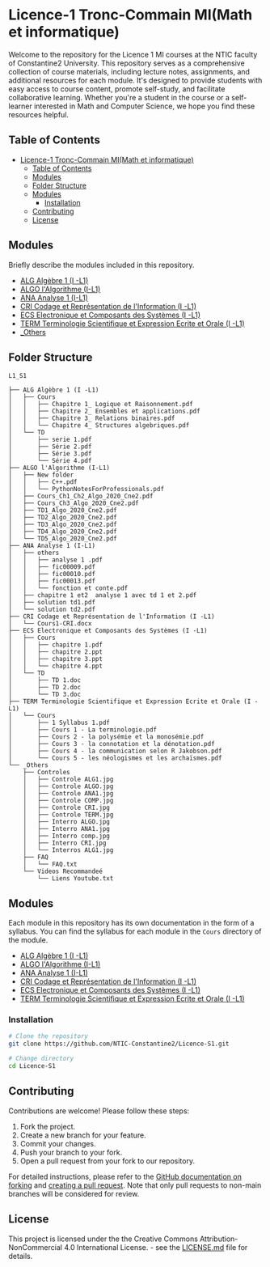 # Licence-1 Tronc-Commain MI(Math et informatique)

Welcome to the repository for the Licence 1 MI courses at the NTIC faculty of Constantine2 University. This repository serves as a comprehensive collection of course materials, including lecture notes, assignments, and additional resources for each module. It's designed to provide students with easy access to course content, promote self-study, and facilitate collaborative learning. Whether you're a student in the course or a self-learner interested in Math and Computer Science, we hope you find these resources helpful.

## Table of Contents

- [Licence-1 Tronc-Commain MI(Math et informatique)](#licence-1-tronc-commain-mimath-et-informatique)
  - [Table of Contents](#table-of-contents)
  - [Modules](#modules)
  - [Folder Structure](#folder-structure)
  - [Modules](#modules-1)
    - [Installation](#installation)
  - [Contributing](#contributing)
  - [License](#license)

## Modules

Briefly describe the modules included in this repository.

- [ALG Algèbre 1 (I -L1)](./ALG%20Algèbre%201%20(I%20-L1))
- [ALGO l'Algorithme (I-L1)](./ALGO%20l'Algorithme%20(I-L1))
- [ANA Analyse 1 (I-L1)](./ANA%20Analyse%201%20(I-L1))
- [CRI Codage et Représentation de l'Information (I -L1)](./CRI%20Codage%20et%20Représentation%20de%20l'Information%20(I%20-L1))
- [ECS Electronique et Composants des Systèmes (I -L1)](./ECS%20Electronique%20et%20Composants%20des%20Systèmes%20(I%20-L1))
- [TERM Terminologie Scientifique et Expression Ecrite et Orale (I -L1)](./TERM%20Terminologie%20Scientifique%20et%20Expression%20Ecrite%20et%20Orale%20(I%20-L1))
- [_Others](./_Others)

## Folder Structure

```
L1_S1

├── ALG Algèbre 1 (I -L1)
│   ├── Cours
│   │   ├── Chapitre 1_ Logique et Raisonnement.pdf
│   │   ├── Chapitre 2_ Ensembles et applications.pdf
│   │   ├── Chapitre 3_ Relations binaires.pdf
│   │   └── Chapitre 4_ Structures algebriques.pdf
│   └── TD
│       ├── serie 1.pdf
│       ├── Série 2.pdf
│       ├── Série 3.pdf
│       └── Série 4.pdf
├── ALGO l'Algorithme (I-L1)
│   ├── New folder
│   │   ├── C++.pdf
│   │   └── PythonNotesForProfessionals.pdf
│   ├── Cours_Ch1_Ch2_Algo_2020_Cne2.pdf
│   ├── Cours_Ch3_Algo_2020_Cne2.pdf
│   ├── TD1_Algo_2020_Cne2.pdf
│   ├── TD2_Algo_2020_Cne2.pdf
│   ├── TD3_Algo_2020_Cne2.pdf
│   ├── TD4_Algo_2020_Cne2.pdf
│   └── TD5_Algo_2020_Cne2.pdf
├── ANA Analyse 1 (I-L1)
│   ├── others
│   │   ├── analyse 1 .pdf
│   │   ├── fic00009.pdf
│   │   ├── fic00010.pdf
│   │   ├── fic00013.pdf
│   │   └── fonction et conte.pdf
│   ├── chapitre 1 et2  analyse 1 avec td 1 et 2.pdf
│   ├── solution td1.pdf
│   └── solution td2.pdf
├── CRI Codage et Représentation de l'Information (I -L1)
│   └── Cours1-CRI.docx
├── ECS Electronique et Composants des Systèmes (I -L1)
│   ├── Cours
│   │   ├── chapitre 1.pdf
│   │   ├── chapitre 2.ppt
│   │   ├── chapitre 3.ppt
│   │   └── chapitre 4.ppt
│   └── TD
│       ├── TD 1.doc
│       ├── TD 2.doc
│       └── TD 3.doc
├── TERM Terminologie Scientifique et Expression Ecrite et Orale (I -L1)
│   └── Cours
│       ├── 1 Syllabus 1.pdf
│       ├── Cours 1 - La terminologie.pdf
│       ├── Cours 2 - la polysémie et la monosémie.pdf
│       ├── Cours 3 - la connotation et la dénotation.pdf
│       ├── Cours 4 - la communication selon R Jakobson.pdf
│       └── Cours 5 - les néologismes et les archaïsmes.pdf
└── _Others
    ├── Controles
    │   ├── Controle ALG1.jpg
    │   ├── Controle ALGO.jpg
    │   ├── Controle ANA1.jpg
    │   ├── Controle COMP.jpg
    │   ├── Controle CRI.jpg
    │   ├── Controle TERM.jpg
    │   ├── Interro ALGO.jpg
    │   ├── Interro ANA1.jpg
    │   ├── Interro comp.jpg
    │   ├── Interro CRI.jpg
    │   └── Interros ALG1.jpg
    ├── FAQ
    │   └── FAQ.txt
    └── Videos Recommandeé
        └── Liens Youtube.txt
```

## Modules

Each module in this repository has its own documentation in the form of a syllabus. You can find the syllabus for each module in the `Cours` directory of the module.

- [ALG Algèbre 1 (I -L1)](./ALG%20Algèbre%201%20(I%20-L1)/Cours/1-Syllabus.pdf)
- [ALGO l'Algorithme (I-L1)](./ALGO%20l'Algorithme%20(I-L1)/Cours/1-Syllabus.pdf)
- [ANA Analyse 1 (I-L1)](./ANA%20Analyse%201%20(I-L1)/Cours/1-Syllabus.pdf)
- [CRI Codage et Représentation de l'Information (I -L1)](./CRI%20Codage%20et%20Représentation%20de%20l'Information%20(I%20-L1)/Cours/1-Syllabus.pdf)
- [ECS Electronique et Composants des Systèmes (I -L1)](./ECS%20Electronique%20et%20Composants%20des%20Systèmes%20(I%20-L1)/Cours/1-Syllabus.pdf)
- [TERM Terminologie Scientifique et Expression Ecrite et Orale (I -L1)](./TERM%20Terminologie%20Scientifique%20et%20Expression%20Ecrite%20et%20Orale%20(I%20-L1)/Cours/1-Syllabus.pdf)

### Installation

```bash
# Clone the repository
git clone https://github.com/NTIC-Constantine2/Licence-S1.git

# Change directory
cd Licence-S1
```

## Contributing

Contributions are welcome! Please follow these steps:

1. Fork the project.
2. Create a new branch for your feature.
3. Commit your changes.
4. Push your branch to your fork.
5. Open a pull request from your fork to our repository.

For detailed instructions, please refer to the [GitHub documentation on forking](https://docs.github.com/en/github/getting-started-with-github/fork-a-repo) and [creating a pull request](https://docs.github.com/en/github/collaborating-with-issues-and-pull-requests/creating-a-pull-request-from-a-fork). Note that only pull requests to non-main branches will be considered for review.

## License

This project is licensed under the the Creative Commons Attribution-NonCommercial 4.0 International License. - see the [LICENSE.md](LICENSE.md) file for details.

